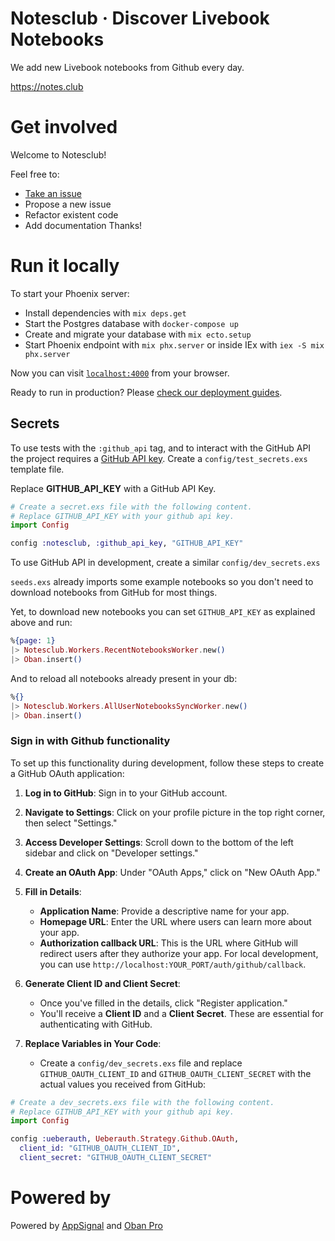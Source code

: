 # Notesclub · Discover Livebook Notebooks

We add new Livebook notebooks from Github every day.

https://notes.club

# Get involved

Welcome to Notesclub!

Feel free to:
- [Take an issue](https://github.com/notesclub/notesclub/issues)
- Propose a new issue
- Refactor existent code
- Add documentation
Thanks!

# Run it locally

To start your Phoenix server:

  * Install dependencies with `mix deps.get`
  * Start the Postgres database with `docker-compose up`
  * Create and migrate your database with `mix ecto.setup`
  * Start Phoenix endpoint with `mix phx.server` or inside IEx with `iex -S mix phx.server`

Now you can visit [`localhost:4000`](http://localhost:4000) from your browser.

Ready to run in production? Please [check our deployment guides](https://hexdocs.pm/phoenix/deployment.html).

## Secrets

To use tests with the `:github_api` tag, and to interact with the GitHub API the project requires a [GitHub API key](https://github.com/settings/tokens/new).
Create a `config/test_secrets.exs` template file.

Replace **GITHUB_API_KEY** with a GitHub API Key.

```elixir
# Create a secret.exs file with the following content.
# Replace GITHUB_API_KEY with your github api key.
import Config

config :notesclub, :github_api_key, "GITHUB_API_KEY"
```

To use GitHub API in development, create a similar `config/dev_secrets.exs`

`seeds.exs` already imports some example notebooks so you don't need to download notebooks from GitHub for most things.

Yet, to download new notebooks you can set `GITHUB_API_KEY` as explained above and run:

```elixir
%{page: 1}
|> Notesclub.Workers.RecentNotebooksWorker.new()
|> Oban.insert()
```

And to reload all notebooks already present in your db:
```elixir
%{}
|> Notesclub.Workers.AllUserNotebooksSyncWorker.new()
|> Oban.insert()
```

### Sign in with Github functionality

To set up this functionality during development, follow these steps to create a GitHub OAuth application:

1. **Log in to GitHub**: Sign in to your GitHub account.

2. **Navigate to Settings**: Click on your profile picture in the top right corner, then select "Settings."

3. **Access Developer Settings**: Scroll down to the bottom of the left sidebar and click on "Developer settings."

4. **Create an OAuth App**: Under "OAuth Apps," click on "New OAuth App."

5. **Fill in Details**:
   - **Application Name**: Provide a descriptive name for your app.
   - **Homepage URL**: Enter the URL where users can learn more about your app.
   - **Authorization callback URL**: This is the URL where GitHub will redirect users after they authorize your app. For local development, you can use `http://localhost:YOUR_PORT/auth/github/callback`.

6. **Generate Client ID and Client Secret**:
   - Once you've filled in the details, click "Register application."
   - You'll receive a **Client ID** and a **Client Secret**. These are essential for authenticating with GitHub.

7. **Replace Variables in Your Code**:
   - Create a `config/dev_secrets.exs` file and replace `GITHUB_OAUTH_CLIENT_ID` and `GITHUB_OAUTH_CLIENT_SECRET` with the actual values you received from GitHub:

  ```elixir
  # Create a dev_secrets.exs file with the following content.
  # Replace GITHUB_API_KEY with your github api key.
  import Config

  config :ueberauth, Ueberauth.Strategy.Github.OAuth,
    client_id: "GITHUB_OAUTH_CLIENT_ID",
    client_secret: "GITHUB_OAUTH_CLIENT_SECRET"
  ```

# Powered by
Powered by [AppSignal](https://www.appsignal.com) and [Oban Pro](https://getoban.pro)

